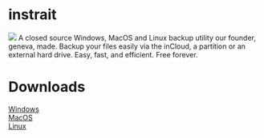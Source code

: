 # instrait
<img src="https://cdn.discordapp.com/attachments/746711346355109959/756031666224496670/instrait.png" alt=" ">
A closed source Windows, MacOS and Linux backup utility our founder, geneva, made. Backup your files easily via the inCloud, a partition or an external hard drive. Easy, fast, and efficient. Free forever.

# Downloads
<p>
  <div>
<a href="http://bit.ly/instrait" alt="instrait windows download">Windows</a>
    </div>
<a href="http://bit.ly/instrait" alt="instrait MacOS download">MacOS</a>
<div>
<a href="http://bit.ly/instrait" alt="instrait linux download">Linux</a>
  </fiv>
</p>
